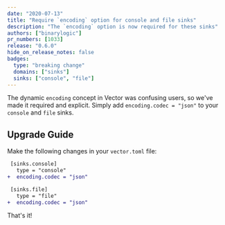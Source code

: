 ```yaml
---
date: "2020-07-13"
title: "Require `encoding` option for console and file sinks"
description: "The `encoding` option is now required for these sinks"
authors: ["binarylogic"]
pr_numbers: [1033]
release: "0.6.0"
hide_on_release_notes: false
badges:
  type: "breaking change"
  domains: ["sinks"]
  sinks: ["console", "file"]
---
```


The dynamic `encoding` concept in Vector was confusing users, so we've made
it required and explicit. Simply add `encoding.codec = "json"` to your `console`
and `file` sinks.

## Upgrade Guide

Make the following changes in your `vector.toml` file:

```diff title="vector.toml"
 [sinks.console]
   type = "console"
+  encoding.codec = "json"

 [sinks.file]
   type = "file"
+  encoding.codec = "json"
```

That's it!
